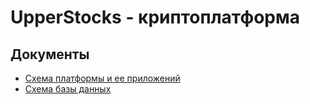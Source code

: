 # UpperStocks - криптоплатформа

## Документы

- [Схема платформы и ее приложений](./docs/platform.drawio)
- [Схема базы данных](./docs/db.sql)
